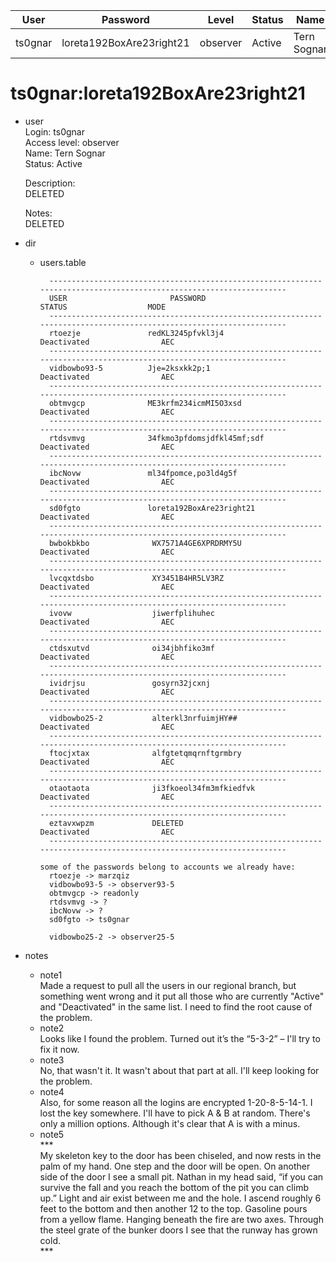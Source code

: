 | User         | Password                          | Level    | Status     | Name          |  
|--------------|-----------------------------------|----------|------------|---------------|    
| ts0gnar      | loreta192BoxAre23right21          | observer | Active     | Tern Sognar   | 

# ts0gnar:loreta192BoxAre23right21 

* user<br>
  Login: ts0gnar<br>
  Access level: observer<br>
  Name: Tern Sognar<br>
  Status: Active<br>

  Description:<br>
  DELETED<br>

  Notes:<br>
  DELETED<br>

* dir
  * users.table<br>
    ```
      --------------------------------------------------------------------------------------------------------------------
      USER                       PASSWORD                                     STATUS                  MODE
      --------------------------------------------------------------------------------------------------------------------
      rtoezje               redKL3245pfvkl3j4                              Deactivated                AEC
      --------------------------------------------------------------------------------------------------------------------
      vidbowbo93-5          Jje=2ksxkk2p;1                                 Deactivated                AEC
      --------------------------------------------------------------------------------------------------------------------
      obtmvgcp              ME3krfm234icmMI5O3xsd                          Deactivated                AEC
      --------------------------------------------------------------------------------------------------------------------
      rtdsvmvg              34fkmo3pfdomsjdfkl45mf;sdf                     Deactivated                AEC
      --------------------------------------------------------------------------------------------------------------------
      ibcNovw               ml34fpomce,po3ld4g5f                           Deactivated                AEC
      --------------------------------------------------------------------------------------------------------------------
      sd0fgto               loreta192BoxAre23right21                       Deactivated                AEC
      --------------------------------------------------------------------------------------------------------------------
      bwbokbkbo              WX7571A4GE6XPRDRMY5U                          Deactivated                AEC
      --------------------------------------------------------------------------------------------------------------------
      lvcqxtdsbo             XY3451B4HR5LV3RZ                              Deactivated                AEC
      --------------------------------------------------------------------------------------------------------------------
      ivovw                  jiwerfplihuhec                                Deactivated                AEC
      --------------------------------------------------------------------------------------------------------------------
      ctdsxutvd              oi34jbhfiko3mf                                Deactivated                AEC
      --------------------------------------------------------------------------------------------------------------------
      ividrjsu               gosyrn32jcxnj                                 Deactivated                AEC
      --------------------------------------------------------------------------------------------------------------------
      vidbowbo25-2           alterkl3nrfuimjHY##                           Deactivated                AEC
      --------------------------------------------------------------------------------------------------------------------
      ftocjxtax              alfgtetqmqrnftgrmbry                          Deactivated                AEC
      --------------------------------------------------------------------------------------------------------------------
      otaotaota              ji3fkoeol34fm3mfkiedfvk                       Deactivated                AEC
      --------------------------------------------------------------------------------------------------------------------
      eztavxwpzm             DELETED                                       Deactivated                AEC
      --------------------------------------------------------------------------------------------------------------------
    ```
    ```
    some of the passwords belong to accounts we already have:
      rtoezje -> marzqiz
      vidbowbo93-5 -> observer93-5
      obtmvgcp -> readonly
      rtdsvmvg -> ?
      ibcNovw -> ?
      sd0fgto -> ts0gnar
    
      vidbowbo25-2 -> observer25-5
    ```

* notes
  * note1 <br>
    Made a request to pull all the users in our regional branch, but something went wrong and it put all those who are currently "Active" and "Deactivated" in the same list. I need to find the root cause of the problem.
  * note2 <br>
    Looks like I found the problem. Turned out it’s the “5-3-2” – I'll try to fix it now.
  * note3 <br>
    No, that wasn't it. It wasn't about that part at all. I'll keep looking for the problem.
  * note4 <br>
    Also, for some reason all the logins are encrypted 1-20-8-5-14-1. I lost the key somewhere. I'll have to pick A & B at random. There's only a million options. Although it's clear that A is with a minus.
  * note5 <br>
    \*\*\*<br>
    My skeleton key to the door has been chiseled, and now rests in the palm of my hand. One step and the door will be open. On another side of the door I see a small pit. Nathan in my head said, “if you can survive the fall and you reach the bottom of the pit you can climb up.” Light and air exist between me and the hole. I ascend roughly 6 feet to the bottom and then another 12 to the top. Gasoline pours from a yellow flame. Hanging beneath the fire are two axes. Through the steel grate of the bunker doors I see that the runway has grown cold.<br>
    \*\*\*<br>
